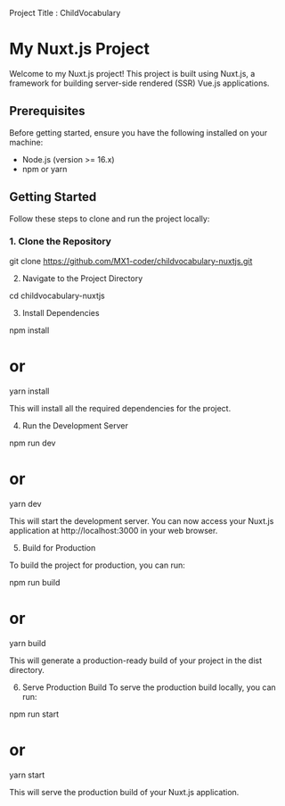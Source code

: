 Project Title : ChildVocabulary

# My Nuxt.js Project

Welcome to my Nuxt.js project! This project is built using Nuxt.js, a framework for building server-side rendered (SSR) Vue.js applications.

## Prerequisites

Before getting started, ensure you have the following installed on your machine:

- Node.js (version >= 16.x)
- npm or yarn

## Getting Started

Follow these steps to clone and run the project locally:

### 1. Clone the Repository

git clone https://github.com/MX1-coder/childvocabulary-nuxtjs.git


2. Navigate to the Project Directory

cd childvocabulary-nuxtjs

3. Install Dependencies

npm install
# or
yarn install

This will install all the required dependencies for the project.

4. Run the Development Server

npm run dev
# or
yarn dev

This will start the development server. You can now access your Nuxt.js application at http://localhost:3000 in your web browser.

5. Build for Production
   
To build the project for production, you can run:

npm run build
# or
yarn build

This will generate a production-ready build of your project in the dist directory.

6. Serve Production Build
To serve the production build locally, you can run:

npm run start
# or
yarn start

This will serve the production build of your Nuxt.js application.

